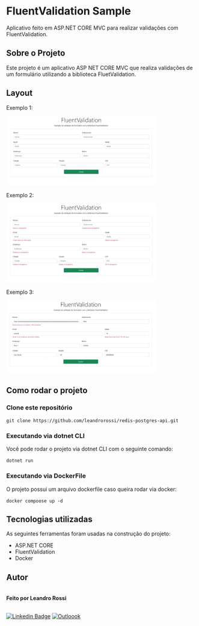 ﻿# FluentValidation Sample
Aplicativo feito em ASP.NET CORE MVC para realizar validações com FluentValidation.

## Sobre o Projeto
Este projeto é um aplicativo ASP NET CORE MVC que realiza validações de um formulário utilizando a biblioteca FluetValidation.

## Layout
Exemplo 1:

<p align="left">
  <img alt="Exemplo 1" title="#Exemplo 1" src="./wwwroot/img/screen1.webp" width="400px">
</p>

Exemplo 2: 

<p align="left">
  <img alt="Exemplo 2" title="#Exemplo 2" src="./wwwroot/img/screen2.webp" width="400px">
</p>

Exemplo 3:

<p align="left">
  <img alt="Exemplo 3" title="#Exemplo 3" src="./wwwroot/img/screen3.webp" width="400px">
</p>

## Como rodar o projeto 
### Clone este repositório
```
git clone https://github.com/leandrorossi/redis-postgres-api.git
```

### Executando via dotnet CLI
Você pode rodar o projeto via dotnet CLI com o seguinte comando:
```
dotnet run
```

### Executando via DockerFile
O projeto possui um arquivo dockerfile caso queira rodar via docker:
```
docker compoose up -d
```

## Tecnologias utilizadas
As seguintes ferramentas foram usadas na construção do projeto:
- ASP.NET CORE
- FluentValidation
- Docker

## Autor
 <img style="border-radius: 50%;" src="https://avatars2.githubusercontent.com/u/65093597?s=60&v=4" width="100px;" alt=""/>
 <br />
 <span><b>Feito por Leandro Rossi</b></span>
 <br />
 <br />

 [![Linkedin Badge](https://img.shields.io/badge/-Leandro-blue?style=flat-square&logo=Linkedin&logoColor=white&link=https://www.linkedin.com/in/leandro-rossi-4769ab1a6/)](https://www.linkedin.com/in/leandro-rossi-4769ab1a6/)
 [![Outloook](https://img.shields.io/badge/le_andro18@hotmail.com-0078D4?style=flat-square&logo=microsoft-outlook&logoColor=white&link=mailto:le_andro18@hotmail.com)](mailto:le_andro18@hotmail.com)

